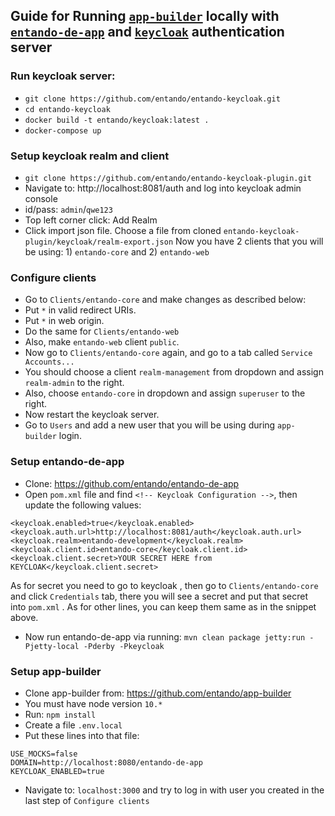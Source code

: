 ## Guide for Running [`app-builder`](https://github.com/entando/app-builder) locally with [`entando-de-app`](https://github.com/entando/entando-de-app) and [`keycloak`](https://github.com/entando/entando-keycloak) authentication server

###  Run keycloak server:
- `git clone https://github.com/entando/entando-keycloak.git`
- `cd entando-keycloak`
- `docker build -t entando/keycloak:latest .`
- `docker-compose up`
###  Setup keycloak realm and client
- `git clone https://github.com/entando/entando-keycloak-plugin.git`
- Navigate to: http://localhost:8081/auth and log into keycloak admin console
- id/pass: `admin`/`qwe123`
- Top left corner click:  Add Realm
- Click import json file. Choose a file from cloned `entando-keycloak-plugin/keycloak/realm-export.json`
Now you have 2 clients that you will be using: 1) `entando-core` and 2) `entando-web`
### Configure clients
- Go to `Clients/entando-core` and make changes as described below:
- Put `*` in valid redirect URIs.
- Put `*` in web origin.
- Do the same for `Clients/entando-web`
- Also, make `entando-web` client `public`.
- Now go to `Clients/entando-core` again, and go to a tab called `Service Accounts...`
- You should choose a client `realm-management` from dropdown and assign `realm-admin` to the right.
- Also, choose `entando-core` in dropdown and assign `superuser` to the right.
- Now restart the keycloak server.
- Go to `Users` and add a new user that you will be using during `app-builder` login.
### Setup entando-de-app
- Clone: https://github.com/entando/entando-de-app
- Open `pom.xml` file and find `<!-- Keycloak Configuration -->`, then update the following values:
```
<keycloak.enabled>true</keycloak.enabled>
<keycloak.auth.url>http://localhost:8081/auth</keycloak.auth.url>
<keycloak.realm>entando-development</keycloak.realm>
<keycloak.client.id>entando-core</keycloak.client.id>
<keycloak.client.secret>YOUR SECRET HERE from KEYCLOAK</keycloak.client.secret>
```
As for secret you need to go to keycloak , then go to `Clients/entando-core` and click `Credentials` tab, there you will see a secret and put that secret into `pom.xml` . As for other lines, you can keep them same as in the snippet above.
- Now run entando-de-app via running: `mvn clean package jetty:run -Pjetty-local -Pderby -Pkeycloak`
### Setup app-builder
- Clone app-builder from: https://github.com/entando/app-builder
- You must have node version `10.*`
- Run: `npm install`
- Create a file `.env.local`
- Put these lines into that file:
```
USE_MOCKS=false
DOMAIN=http://localhost:8080/entando-de-app
KEYCLOAK_ENABLED=true
```
- Navigate to: `localhost:3000` and try to log in with user you created in the last step of `Configure clients`
